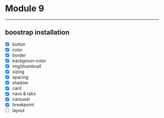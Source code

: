 # Module 9

------------------------------------
boostrap installation
-----------------------------------
- [x] button
- [x] color
- [x] border
- [x] backgroun-color
- [x] img/thumbnail
- [x] sizing
- [x] spacing
- [x] shadow
- [x] card
- [x] navs & tabs
- [x] carousel
- [x] breakpoint
- [ ] layout
